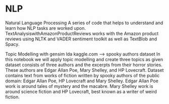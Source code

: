 # NLP
Natural Language Processing
A series of code that helps to understand and learn how NLP tasks are worked upon.
TextAnalysiswithAmazonProductReviews works with the Amazon product reviews using NLTK and VADER sentiment toolkit as well as TextBlob and Spacy.

Topic Modelling with gensim lda
kaggle.com --> spooky authors dataset
In this notebook we will apply topic modelling and create three topics as given dataset consists of three authors and the excerpts from their horror stories. These authors are Edgar Allan Poe, Mary Shelley, and HP Lovecraft. Dataset contains text from works of fiction written by spooky authors of the public domain: Edgar Allan Poe, HP Lovecraft and Mary Shelley. Edgar Allan Poe work is around tales of mystery and the macabre. Mary Shelley work is around science fiction and HP Lovecraft, best known as a writer of weird fiction.
